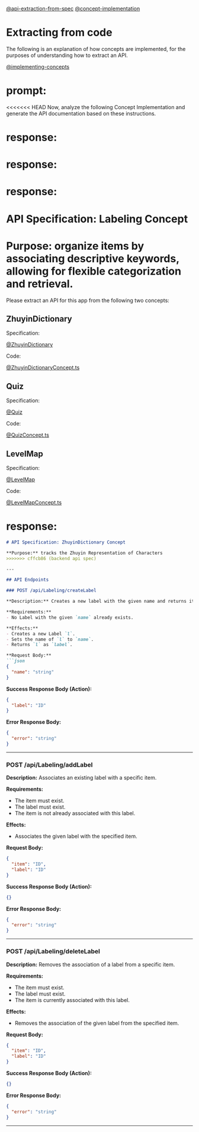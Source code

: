 [@api-extraction-from-spec](api-extraction-from-spec.md)
[@concept-implementation](../../src/concepts/LikertSurvey/LikertSurveyConcept.ts)
# Extracting from code

The following is an explanation of how concepts are implemented, for the purposes of understanding how to extract an API.

[@implementing-concepts](../background/implementing-concepts.md)

# prompt: 

<<<<<<< HEAD
Now, analyze the following Concept Implementation and generate the API documentation based on these instructions.
# response:


# response:


# response:

# API Specification: Labeling Concept

**Purpose:** organize items by associating descriptive keywords, allowing for flexible categorization and retrieval.
=======
Please extract an API for this app from the following two concepts:

## ZhuyinDictionary

Specification:

[@ZhuyinDictionary](../../design/concepts/ZhynSpec/ZhuyinDictionary.md)

Code:

[@ZhuyinDictionaryConcept.ts](../../src/concepts/ZhuyinDictionary/ZhuyinDictionaryConcept.ts)

## Quiz

Specification:

[@Quiz](../../design/concepts/ZhynSpec/Quiz.md)

Code:

[@QuizConcept.ts](../../src/concepts/Quiz/QuizConcept.ts)

## LevelMap

Specification:

[@LevelMap](../../design/concepts/ZhynSpec/LevelMap.md)

Code:

[@LevelMapConcept.ts](../../src/concepts/LevelMap/LevelMapConcept.ts)
# response:

```markdown
# API Specification: ZhuyinDictionary Concept

**Purpose:** tracks the Zhuyin Representation of Characters
>>>>>>> cffcb86 (backend api spec)

---

## API Endpoints

### POST /api/Labeling/createLabel

**Description:** Creates a new label with the given name and returns its identifier.

**Requirements:**
- No Label with the given `name` already exists.

**Effects:**
- Creates a new Label `l`.
- Sets the name of `l` to `name`.
- Returns `l` as `label`.

**Request Body:**
```json
{
  "name": "string"
}
```

**Success Response Body (Action):**
```json
{
  "label": "ID"
}
```

**Error Response Body:**
```json
{
  "error": "string"
}
```

---

### POST /api/Labeling/addLabel

**Description:** Associates an existing label with a specific item.

**Requirements:**
- The item must exist.
- The label must exist.
- The item is not already associated with this label.

**Effects:**
- Associates the given label with the specified item.

**Request Body:**
```json
{
  "item": "ID",
  "label": "ID"
}
```

**Success Response Body (Action):**
```json
{}
```

**Error Response Body:**
```json
{
  "error": "string"
}
```

---

### POST /api/Labeling/deleteLabel

**Description:** Removes the association of a label from a specific item.

**Requirements:**
- The item must exist.
- The label must exist.
- The item is currently associated with this label.

**Effects:**
- Removes the association of the given label from the specified item.

**Request Body:**
```json
{
  "item": "ID",
  "label": "ID"
}
```

**Success Response Body (Action):**
```json
{}
```

**Error Response Body:**
```json
{
  "error": "string"
}
```

---
